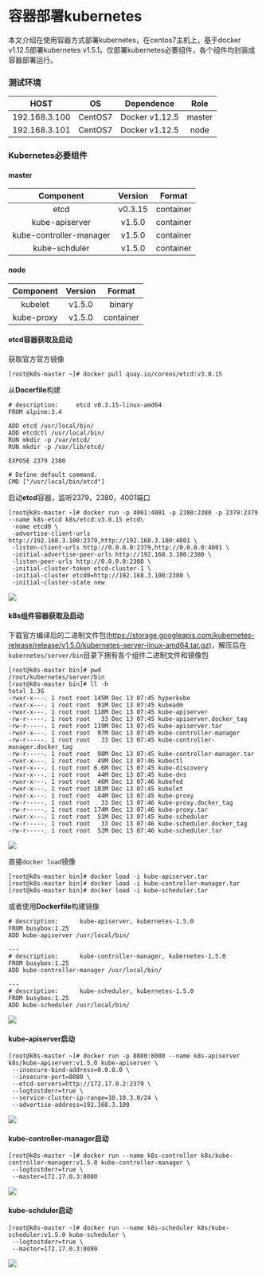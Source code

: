 # 容器部署kubernetes



本文介绍在使用容器方式部署kubernetes，在centos7主机上，基于docker v1.12.5部署kubernetes v1.5.1。仅部署kubernetes必要组件，各个组件均封装成容器部署运行。



### 测试环境

|     HOST      |   OS    |   Dependence   |  Role  |
| :-----------: | :-----: | :------------: | :----: |
| 192.168.3.100 | CentOS7 | Docker v1.12.5 | master |
| 192.168.3.101 | CentOS7 | Docker v1.12.5 |  node  |



### Kubernetes必要组件

#### master

|        Component        | Version |  Format   |
| :---------------------: | :-----: | :-------: |
|          etcd           | v0.3.15 | container |
|     kube-apiserver      | v1.5.0  | container |
| kube-controller-manager | v1.5.0  | container |
|      kube-schduler      | v1.5.0  | container |

#### node

| Component  | Version |  Format   |
| :--------: | :-----: | :-------: |
|  kubelet   | v1.5.0  |  binary   |
| kube-proxy | v1.5.0  | container |



#### etcd容器获取及启动

获取官方官方镜像

```
[root@k8s-master ~]# docker pull quay.io/coreos/etcd:v3.0.15
```

从**Docerfile**构建

```shell
# description:     etcd v0.3.15-linux-amd64
FROM alpine:3.4

ADD etcd /usr/local/bin/
ADD etcdctl /usr/local/bin/
RUN mkdir -p /var/etcd/
RUN mkdir -p /var/lib/etcd/

EXPOSE 2379 2380

# Define default command.
CMD ["/usr/local/bin/etcd"]
```

启动**etcd**容器，监听2379，2380，4001端口

```
[root@k8s-master ~]# docker run -p 4001:4001 -p 2380:2380 -p 2379:2379 --name k8s-etcd k8s/etcd:v3.0.15 etcd\
 -name etcd0 \
 -advertise-client-urls http://192.168.3.100:2379,http://192.168.3.100:4001 \
 -listen-client-urls http://0.0.0.0:2379,http://0.0.0.0:4001 \
 -initial-advertise-peer-urls http://192.168.3.100:2380 \
 -listen-peer-urls http://0.0.0.0:2380 \
 -initial-cluster-token etcd-cluster-1 \
 -initial-cluster etcd0=http://192.168.3.100:2380 \
 -initial-cluster-state new
```

![](file:///28.png)



#### k8s组件容器获取及启动

下载官方编译后的二进制文件包(https://storage.googleapis.com/kubernetes-release/release/v1.5.0/kubernetes-server-linux-amd64.tar.gz)，解压后在`kubernetes/server/bin`目录下拥有各个组件二进制文件和镜像包

```
[root@k8s-master bin]# pwd
/root/kubernetes/server/bin
[root@k8s-master bin]# ll -h
total 1.3G
-rwxr-x---. 1 root root 145M Dec 13 07:45 hyperkube
-rwxr-x---. 1 root root  91M Dec 13 07:45 kubeadm
-rwxr-x---. 1 root root 118M Dec 13 07:45 kube-apiserver
-rw-r-----. 1 root root   33 Dec 13 07:45 kube-apiserver.docker_tag
-rw-r-----. 1 root root 119M Dec 13 07:45 kube-apiserver.tar
-rwxr-x---. 1 root root  97M Dec 13 07:45 kube-controller-manager
-rw-r-----. 1 root root   33 Dec 13 07:45 kube-controller-manager.docker_tag
-rw-r-----. 1 root root  98M Dec 13 07:45 kube-controller-manager.tar
-rwxr-x---. 1 root root  49M Dec 13 07:46 kubectl
-rwxr-x---. 1 root root 6.6M Dec 13 07:45 kube-discovery
-rwxr-x---. 1 root root  44M Dec 13 07:45 kube-dns
-rwxr-x---. 1 root root  46M Dec 13 07:46 kubefed
-rwxr-x---. 1 root root 103M Dec 13 07:45 kubelet
-rwxr-x---. 1 root root  44M Dec 13 07:45 kube-proxy
-rw-r-----. 1 root root   33 Dec 13 07:46 kube-proxy.docker_tag
-rw-r-----. 1 root root 174M Dec 13 07:46 kube-proxy.tar
-rwxr-x---. 1 root root  51M Dec 13 07:45 kube-scheduler
-rw-r-----. 1 root root   33 Dec 13 07:46 kube-scheduler.docker_tag
-rw-r-----. 1 root root  52M Dec 13 07:46 kube-scheduler.tar
```

![](file:///27.png)

直接`docker load`镜像

```
[root@k8s-master bin]# docker load -i kube-apiserver.tar
[root@k8s-master bin]# docker load -i kube-controller-manager.tar
[root@k8s-master bin]# docker load -i kube-scheduler.tar
```

或者使用**Dockerfile**构建镜像

```
# description:      kube-apiserver, kubernetes-1.5.0
FROM busybox:1.25
ADD kube-apiserver /usr/local/bin/

---
# description:      kube-controller-manager, kubernetes-1.5.0
FROM busybox:1.25
ADD kube-controller-manager /usr/local/bin/

---
# description:      kube-scheduler, kubernetes-1.5.0
FROM busybox:1.25
ADD kube-scheduler /usr/local/bin/
```

![](file:///30.png)



#### kube-apiserver启动

```
[root@k8s-master ~]# docker run -p 8080:8080 --name k8s-apiserver k8s/kube-apiserver:v1.5.0 kube-apiserver \
 --insecure-bind-address=0.0.0.0 \
 --insecure-port=8080 \
 --etcd-servers=http://172.17.0.2:2379 \
 --logtostderr=true \
 --service-cluster-ip-range=10.10.3.0/24 \
 --advertise-address=192.168.3.100
```

![](file:///29.png)

#### kube-controller-manager启动

```
[root@k8s-master ~]# docker run --name k8s-controller k8s/kube-controller-manager:v1.5.0 kube-controller-manager \
 --logtostderr=true \
 --master=172.17.0.3:8080
```

![](file:///31.png)

#### kube-schduler启动

```
[root@k8s-master ~]# docker run --name k8s-scheduler k8s/kube-scheduler:v1.5.0 kube-scheduler \
 --logtostderr=true \
 --master=172.17.0.3:8080
```

![](file:///32.png)